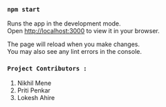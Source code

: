 ### `npm start`

Runs the app in the development mode.\
Open [http://localhost:3000](http://localhost:3000) to view it in your browser.

The page will reload when you make changes.\
You may also see any lint errors in the console.

### `Project Contributors :`

1. Nikhil Mene
2. Priti Penkar
3. Lokesh Ahire
